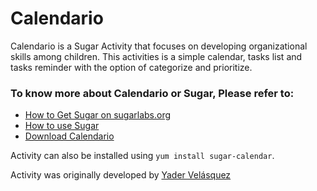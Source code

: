 # Calendario #

Calendario is a Sugar Activity that focuses on developing organizational skills among children. This activities is a simple calendar, tasks list and tasks reminder with the option of categorize and prioritize.

### To know more about Calendario or Sugar, Please refer to: ###

* [How to Get Sugar on sugarlabs.org](https://sugarlabs.org/)
* [How to use Sugar](https://help.sugarlabs.org/)
* [Download Calendario](https://activities.sugarlabs.org/en-US/sugar/addon/4360)

Activity can also be installed using
`yum install sugar-calendar`.

Activity was originally developed by [Yader Velásquez ](yaderv@fedoraproject.org)
